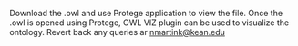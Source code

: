 Download the .owl and use Protege application to view the file.
Once the .owl is opened using Protege, OWL VIZ plugin can be used to visualize the ontology.
Revert back any queries ar nmartink@kean.edu
